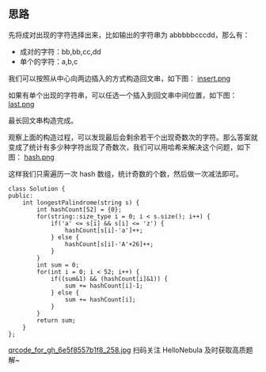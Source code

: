 ## 思路
先将成对出现的字符选择出来，比如输出的字符串为 abbbbbcccdd，那么有：
* 成对的字符：bb,bb,cc,dd
* 单个的字符：a,b,c

我们可以按照从中心向两边插入的方式构造回文串，如下图：
 [insert.png](https://pic.leetcode-cn.com/763370dbbb2096ddb68dec9ad4214447b397b8e6eeed80494c44b58bc061e776-insert.png)

如果有单个出现的字符串，可以任选一个插入到回文串中间位置，如下图：
 [last.png](https://pic.leetcode-cn.com/bfb73c9d384b657dac86455c876f3016d11ccd90cc9c60281a4d75560d176a9a-last.png)

最长回文串构造完成。

观察上面的构造过程，可以发现最后会剩余若干个出现奇数次的字符。那么答案就变成了统计有多少种字符出现了奇数次，我们可以用哈希来解决这个问题，如下图：
 [hash.png](https://pic.leetcode-cn.com/2c2fcc7c7d77427057b28524aab29854216b2ca476925207cebd504ca6259c2f-hash.png)

这样我们只需遍历一次 hash 数组，统计奇数的个数，然后做一次减法即可。

```
class Solution {
public:
    int longestPalindrome(string s) {
        int hashCount[52] = {0};
        for(string::size_type i = 0; i < s.size(); i++) {
            if('a' <= s[i] && s[i] <= 'z') {
                hashCount[s[i]-'a']++;
            } else {
                hashCount[s[i]-'A'+26]++;
            }
        }
        int sum = 0;
        for(int i = 0; i < 52; i++) {
            if((sum&1) && (hashCount[i]&1)) {
                sum += hashCount[i]-1;
            } else {
                sum += hashCount[i];
            }
        }
        return sum;
    }
};
```
 [qrcode_for_gh_6e5f8557b1f8_258.jpg](https://pic.leetcode-cn.com/a414f8db2279250634c11d08a721b8e361fb4266f265c8afc8092188b5ae0b88-qrcode_for_gh_6e5f8557b1f8_258.jpg)
扫码关注 HelloNebula 及时获取高质题解~